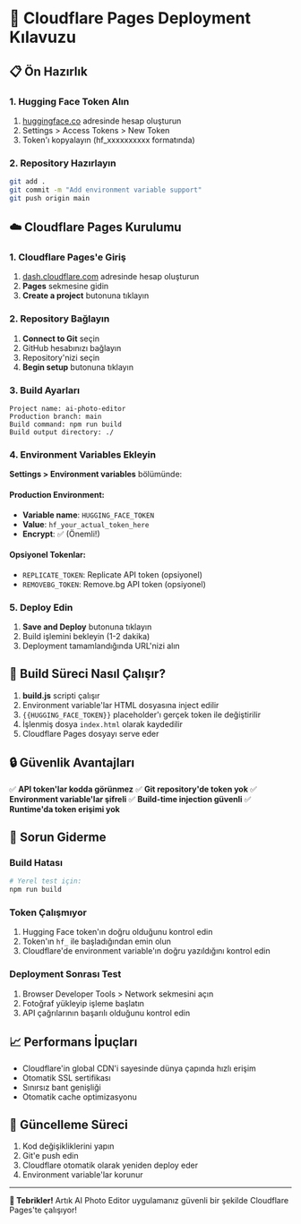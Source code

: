 # 🚀 Cloudflare Pages Deployment Kılavuzu

## 📋 Ön Hazırlık

### 1. Hugging Face Token Alın
1. [huggingface.co](https://huggingface.co) adresinde hesap oluşturun
2. Settings > Access Tokens > New Token
3. Token'ı kopyalayın (hf_xxxxxxxxxx formatında)

### 2. Repository Hazırlayın
```bash
git add .
git commit -m "Add environment variable support"
git push origin main
```

## ☁️ Cloudflare Pages Kurulumu

### 1. Cloudflare Pages'e Giriş
1. [dash.cloudflare.com](https://dash.cloudflare.com) adresinde hesap oluşturun
2. **Pages** sekmesine gidin
3. **Create a project** butonuna tıklayın

### 2. Repository Bağlayın
1. **Connect to Git** seçin
2. GitHub hesabınızı bağlayın
3. Repository'nizi seçin
4. **Begin setup** butonuna tıklayın

### 3. Build Ayarları
```
Project name: ai-photo-editor
Production branch: main
Build command: npm run build
Build output directory: ./
```

### 4. Environment Variables Ekleyin
**Settings > Environment variables** bölümünde:

#### Production Environment:
- **Variable name**: `HUGGING_FACE_TOKEN`
- **Value**: `hf_your_actual_token_here`
- **Encrypt**: ✅ (Önemli!)

#### Opsiyonel Tokenlar:
- `REPLICATE_TOKEN`: Replicate API token (opsiyonel)
- `REMOVEBG_TOKEN`: Remove.bg API token (opsiyonel)

### 5. Deploy Edin
1. **Save and Deploy** butonuna tıklayın
2. Build işlemini bekleyin (1-2 dakika)
3. Deployment tamamlandığında URL'nizi alın

## 🔧 Build Süreci Nasıl Çalışır?

1. **build.js** scripti çalışır
2. Environment variable'lar HTML dosyasına inject edilir
3. `{{HUGGING_FACE_TOKEN}}` placeholder'ı gerçek token ile değiştirilir
4. İşlenmiş dosya `index.html` olarak kaydedilir
5. Cloudflare Pages dosyayı serve eder

## 🔒 Güvenlik Avantajları

✅ **API token'lar kodda görünmez**
✅ **Git repository'de token yok**
✅ **Environment variable'lar şifreli**
✅ **Build-time injection güvenli**
✅ **Runtime'da token erişimi yok**

## 🚨 Sorun Giderme

### Build Hatası
```bash
# Yerel test için:
npm run build
```

### Token Çalışmıyor
1. Hugging Face token'ın doğru olduğunu kontrol edin
2. Token'ın `hf_` ile başladığından emin olun
3. Cloudflare'de environment variable'ın doğru yazıldığını kontrol edin

### Deployment Sonrası Test
1. Browser Developer Tools > Network sekmesini açın
2. Fotoğraf yükleyip işleme başlatın
3. API çağrılarının başarılı olduğunu kontrol edin

## 📈 Performans İpuçları

- Cloudflare'in global CDN'i sayesinde dünya çapında hızlı erişim
- Otomatik SSL sertifikası
- Sınırsız bant genişliği
- Otomatik cache optimizasyonu

## 🔄 Güncelleme Süreci

1. Kod değişikliklerini yapın
2. Git'e push edin
3. Cloudflare otomatik olarak yeniden deploy eder
4. Environment variable'lar korunur

---

**🎉 Tebrikler!** Artık AI Photo Editor uygulamanız güvenli bir şekilde Cloudflare Pages'te çalışıyor!